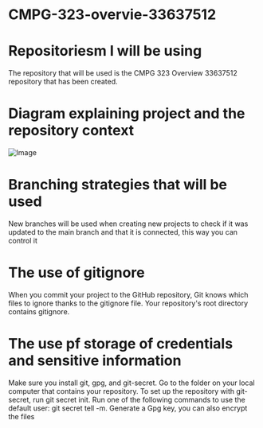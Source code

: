 # CMPG-323-overvie-33637512
# Repositoriesm I will be using
The repository that will be used is the CMPG 323 Overview 33637512 repository that has been created. 
# Diagram explaining project and the repository context
![Image](https://user-images.githubusercontent.com/88766550/185238742-f53880cf-012a-43bd-87d4-05345c3f4fc1.png)

# Branching strategies that will be used
New branches will be used when creating new projects to check if it was updated to the main branch and that it is connected, this way you can control it

# The use of gitignore
When you commit your project to the GitHub repository, Git knows which files to ignore thanks to the gitignore file. Your repository's root directory contains gitignore.

# The use pf storage of credentials and sensitive information
Make sure you install git, gpg, and git-secret.
Go to the folder on your local computer that contains your repository.
To set up the repository with git-secret, run git secret init.
Run one of the following commands to use the default user: git secret tell -m.
Generate a Gpg key, you can also encrypt the files